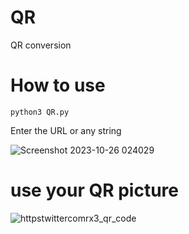 # QR
QR conversion

# How to use
`python3 QR.py`

Enter the URL or any string

![Screenshot 2023-10-26 024029](https://github.com/LeerBox/QR/assets/127865341/70d7342c-3a0b-403d-9732-336357673189)

# use your QR picture

![httpstwittercomrx3_qr_code](https://github.com/LeerBox/QR/assets/127865341/772e183a-ece8-43ff-bace-3c1ae81dbc89)
